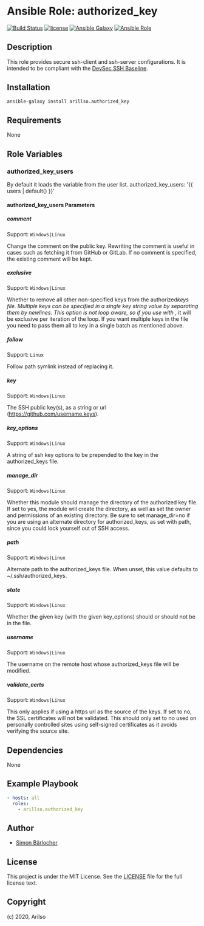 # Ansible Role: authorized_key

[![Build Status](https://img.shields.io/travis/arillso/ansible.authorized_key.svg?branch=master&style=popout-square)](https://travis-ci.org/arillso/ansible.authorized_key) [![license](https://img.shields.io/github/license/mashape/apistatus.svg?style=popout-square)](https://sbaerlo.ch/licence) [![Ansible Galaxy](http://img.shields.io/badge/ansible--galaxy-authorized_key-blue.svg?style=popout-square)](https://galaxy.ansible.com/arillso/authorized_key) [![Ansible Role](https://img.shields.io/ansible/role/d/21612.svg?style=popout-square)](https://galaxy.ansible.com/arillso/authorized_key)

## Description

This role provides secure ssh-client and ssh-server configurations. It is intended to be compliant with the [DevSec SSH Baseline](https://github.com/dev-sec/ssh-baseline).

## Installation

```bash
ansible-galaxy install arillso.authorized_key
```

## Requirements

None

## Role Variables

### authorized_key_users

By default it loads the variable from the user list.
authorized_key_users: '{{ users | default() }}'

#### authorized_key_users Parameters

##### comment

Support: `Windows|Linux`

Change the comment on the public key.
Rewriting the comment is useful in cases such as fetching it from GitHub or GitLab.
If no comment is specified, the existing comment will be kept.

##### exclusive

Support: `Windows|Linux`

Whether to remove all other non-specified keys from the authorized*keys file.
Multiple keys can be specified in a single key string value by separating them by newlines.
This option is not loop aware, so if you use with* , it will be exclusive per iteration of the loop.
If you want multiple keys in the file you need to pass them all to key in a single batch as mentioned above.

##### follow

Support: `Linux`

Follow path symlink instead of replacing it.

##### key

Support: `Windows|Linux`

The SSH public key(s), as a string or url (<https://github.com/username.keys>).

##### key_options

Support: `Windows|Linux`

A string of ssh key options to be prepended to the key in the authorized_keys file.

##### manage_dir

Support: `Windows|Linux`

Whether this module should manage the directory of the authorized key file.
If set to yes, the module will create the directory, as well as set the owner and permissions of an existing directory.
Be sure to set manage_dir=no if you are using an alternate directory for authorized_keys, as set with path, since you could lock yourself out of SSH access.

##### path

Support: `Windows|Linux`

Alternate path to the authorized_keys file.
When unset, this value defaults to ~/.ssh/authorized_keys.

##### state

Support: `Windows|Linux`

Whether the given key (with the given key_options) should or should not be in the file.

##### username

Support: `Windows|Linux`

The username on the remote host whose authorized_keys file will be modified.

##### validate_certs

Support: `Windows|Linux`

This only applies if using a https url as the source of the keys.
If set to no, the SSL certificates will not be validated.
This should only set to no used on personally controlled sites using self-signed certificates as it avoids verifying the source site.

## Dependencies

None

## Example Playbook

```yml
- hosts: all
  roles:
    - arillso.authorized_key
```

## Author

- [Simon Bärlocher](https://sbaerlocher.ch)

## License

This project is under the MIT License. See the [LICENSE](https://sbaerlo.ch/licence) file for the full license text.

## Copyright

(c) 2020, Arilso
